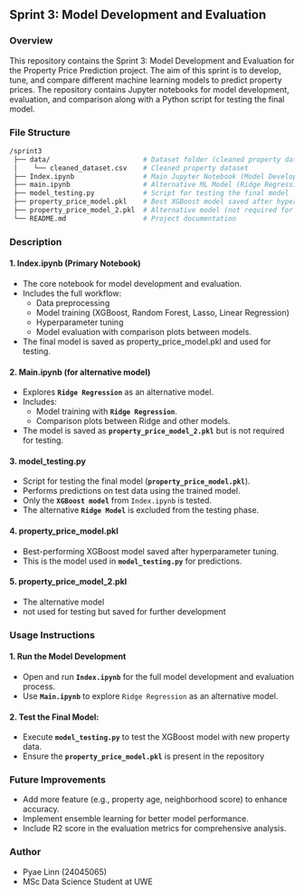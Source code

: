 ## Sprint 3: Model Development and Evaluation

### Overview

This repository contains the Sprint 3: Model Development and Evaluation for the Property Price Prediction project. The aim of this sprint is to develop, tune, and compare different machine learning models to predict property prices. The repository contains Jupyter notebooks for model development, evaluation, and comparison along with a Python script for testing the final model.

### File Structure

```bash
/sprint3
 ├── data/                       # Dataset folder (cleaned property dataset)
 │    └── cleaned_dataset.csv    # Cleaned property dataset
 ├── Index.ipynb                 # Main Jupyter Notebook (Model Development & Evaluation)
 ├── main.ipynb                  # Alternative ML Model (Ridge Regression)
 ├── model_testing.py            # Script for testing the final model
 ├── property_price_model.pkl    # Best XGBoost model saved after hyperparameter tuning
 ├── property_price_model_2.pkl  # Alternative model (not required for testing)
 └── README.md                   # Project documentation
```

### Description

#### 1. Index.ipynb (Primary Notebook)

- The core notebook for model development and evaluation.
- Includes the full workflow:
  - Data preprocessing
  - Model training (XGBoost, Random Forest, Lasso, Linear Regression)
  - Hyperparameter tuning
  - Model evaluation with comparison plots between models.
- The final model is saved as property_price_model.pkl and used for testing.

#### 2. Main.ipynb (for alternative model)

- Explores **`Ridge Regression`** as an alternative model.
- Includes:
  - Model training with **`Ridge Regression`**.
  - Comparison plots between Ridge and other models.
- The model is saved as **`property_price_model_2.pkl`** but is not required for testing.

#### 3. model_testing.py

- Script for testing the final model (**`property_price_model.pkl`**).
- Performs predictions on test data using the trained model.
- Only the **`XGBoost model`** from `Index.ipynb` is tested.
- The alternative **`Ridge Model`** is excluded from the testing phase.

#### 4. property_price_model.pkl

- Best-performing XGBoost model saved after hyperparameter tuning.
- This is the model used in **`model_testing.py`** for predictions.

#### 5. property_price_model_2.pkl

- The alternative model
- not used for testing but saved for further development

### Usage Instructions

#### 1. Run the Model Development

- Open and run **`Index.ipynb`** for the full model development and evaluation process.
- Use **`Main.ipynb`** to explore `Ridge Regression` as an alternative model.

#### 2. Test the Final Model:

- Execute **`model_testing.py`** to test the XGBoost model with new property data.
- Ensure the **`property_price_model.pkl`** is present in the repository

### Future Improvements

- Add more feature (e.g., property age, neighborhood score) to enhance accuracy.
- Implement ensemble learning for better model performance.
- Include R2 score in the evaluation metrics for comprehensive analysis.

### Author

- Pyae Linn (24045065)
- MSc Data Science Student at UWE
